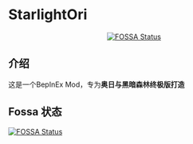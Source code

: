 <!-- markdownlint-disable MD033 -->

# StarlightOri

<div align="center">

[![FOSSA Status](https://app.fossa.com/api/projects/git%2Bgithub.com%2FStarlightOri%2FStarlightOri.svg?type=shield)](https://app.fossa.com/projects/git%2Bgithub.com%2FStarlightOri%2FStarlightOri?ref=badge_shield)

</div>

## 介绍

这是一个BepInEx Mod，专为**奥日与黑暗森林终极版打造**

## Fossa 状态

[![FOSSA Status](https://app.fossa.com/api/projects/git%2Bgithub.com%2FStarlightOri%2FStarlightOri.svg?type=large)](https://app.fossa.com/projects/git%2Bgithub.com%2FStarlightOri%2FStarlightOri?ref=badge_large)
